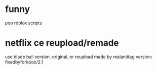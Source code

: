 # funny
poo roblox scripts

# netflix ce reupload/remade
use blade ball version, original, or reupload
made by realantitag
version: fixedbyforkpoo/2.1
